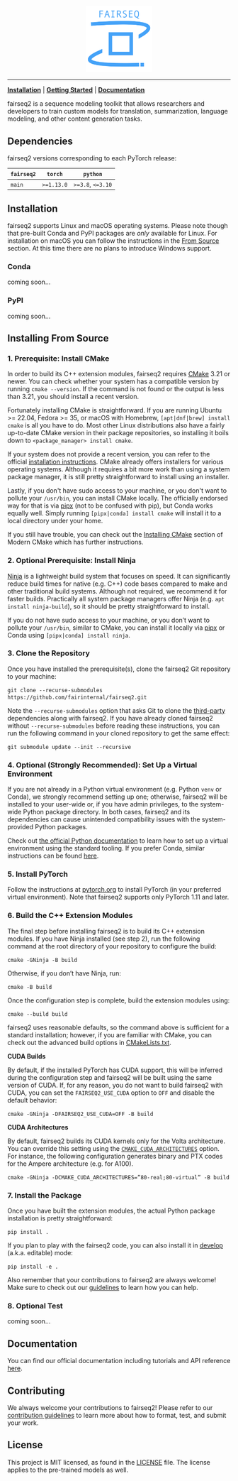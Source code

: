 <p align="center">
  <img src="doc/static/img/fairseq2_logo.png" width="150">
</p>

--------------------------------------------------------------------------------

[**Installation**](#installation) | [**Getting Started**](#getting-started) | [**Documentation**](#documentation)

fairseq2 is a sequence modeling toolkit that allows researchers and developers
to train custom models for translation, summarization, language modeling, and
other content generation tasks.

## Dependencies
fairseq2 versions corresponding to each PyTorch release:

| `fairseq2`   | `torch`     | `python`          |
| ------------ | ----------- | ----------------- |
| `main`       | `>=1.13.0`  | `>=3.8`, `<=3.10` |

## Installation
fairseq2 supports Linux and macOS operating systems. Please note though that
pre-built Conda and PyPI packages are *only* available for Linux. For
installation on macOS you can follow the instructions in the
[From Source](#from-source) section. At this time there are no plans to
introduce Windows support.

### Conda
coming soon...

### PyPI
coming soon...

## Installing From Source

### 1. Prerequisite: Install CMake
In order to build its C++ extension modules, fairseq2 requires
[CMake](https://cmake.org) 3.21 or newer. You can check whether your system has
a compatible version by running `cmake --version`. If the command is not found
or the output is less than 3.21, you should install a recent version.

Fortunately installing CMake is straightforward. If you are running Ubuntu >=
22.04, Fedora >= 35, or macOS with Homebrew, `[apt|dnf|brew] install cmake` is
all you have to do. Most other Linux distributions also have a fairly up-to-date
CMake version in their package repositories, so installing it boils down to
`<package_manager> install cmake`.

If your system does not provide a recent version, you can refer to the official
[installation instructions](https://cmake.org/download/). CMake already offers
installers for various operating systems. Although it requires a bit more work
than using a system package manager, it is still pretty straightforward to
install using an installer.

Lastly, if you don't have sudo access to your machine, or you don't want to
pollute your `/usr/bin`, you can install CMake locally. The officially endorsed
way for that is via [pipx](https://pypa.github.io/pipx/) (not to be confused
with pip), but Conda works equally well. Simply running
`[pipx|conda] install cmake` will install it to a local directory under your
home.

If you still have trouble, you can check out the
[Installing CMake](https://cliutils.gitlab.io/modern-cmake/chapters/intro/installing.html)
section of Modern CMake which has further instructions.

### 2. Optional Prerequisite: Install Ninja
[Ninja](https://ninja-build.org/) is a lightweight build system that focuses on
speed. It can significantly reduce build times for native (e.g. C++) code bases
compared to make and other traditional build systems. Although not required, we
recommend it for faster builds. Practically all system package managers offer
Ninja (e.g. `apt install ninja-build`), so it should be pretty straightforward
to install.

If you do not have sudo access to your machine, or you don’t want to pollute
your `/usr/bin`, similar to CMake, you can install it locally via
[pipx](https://pypa.github.io/pipx/) or Conda using
`[pipx|conda] install ninja`.

### 3. Clone the Repository
Once you have installed the prerequisite(s), clone the fairseq2 Git repository
to your machine:

```
git clone --recurse-submodules https://github.com/fairinternal/fairseq2.git
```

Note the `--recurse-submodules` option that asks Git to clone the
[third-party](third-party) dependencies along with fairseq2. If you have already
cloned fairseq2 without `--recurse-submodules` before reading these
instructions, you can run the following command in your cloned repository to get
the same effect:

```
git submodule update --init --recursive
```

### 4. Optional (Strongly Recommended): Set Up a Virtual Environment
If you are not already in a Python virtual environment (e.g. Python `venv` or
Conda), we strongly recommend setting up one; otherwise, fairseq2 will be
installed to your user-wide or, if you have admin privileges, to the system-wide
Python package directory. In both cases, fairseq2 and its dependencies can cause
unintended compatibility issues with the system-provided Python packages.

Check out
[the official Python documentation](https://docs.python.org/3/library/venv.html#creating-virtual-environments)
to learn how to set up a virtual environment using the standard tooling. If you
prefer Conda, similar instructions can be found
[here](https://conda.io/projects/conda/en/latest/user-guide/tasks/manage-environments.html#creating-an-environment-with-commands).

### 5. Install PyTorch
Follow the instructions at [pytorch.org](https://pytorch.org/get-started) to
install PyTorch (in your preferred virtual environment). Note that fairseq2
supports only PyTorch 1.11 and later.

### 6. Build the C++ Extension Modules
The final step before installing fairseq2 is to build its C++ extension modules.
If you have Ninja installed (see step 2), run the following command at the root
directory of your repository to configure the build:

```
cmake -GNinja -B build
```

Otherwise, if you don’t have Ninja, run:

```
cmake -B build
```

Once the configuration step is complete, build the extension modules using:

```
cmake --build build
```

fairseq2 uses reasonable defaults, so the command above is sufficient for a
standard installation; however, if you are familiar with CMake, you can check
out the advanced build options in [CMakeLists.txt](CMakeLists.txt).

**CUDA Builds**

By default, if the installed PyTorch has CUDA support, this will be inferred
during the configuration step and fairseq2 will be built using the same version
of CUDA. If, for any reason, you do not want to build fairseq2 with CUDA, you
can set the `FAIRSEQ2_USE_CUDA` option to `OFF` and disable the default
behavior:

```
cmake -GNinja -DFAIRSEQ2_USE_CUDA=OFF -B build
```

**CUDA Architectures**

By default, fairseq2 builds its CUDA kernels only for the Volta architecture.
You can override this setting using the
[`CMAKE_CUDA_ARCHITECTURES`](https://cmake.org/cmake/help/latest/variable/CMAKE_CUDA_ARCHITECTURES.html)
option. For instance, the following configuration generates binary and PTX codes
for the Ampere architecture (e.g. for A100).

```
cmake -GNinja -DCMAKE_CUDA_ARCHITECTURES=”80-real;80-virtual” -B build
```

### 7. Install the Package
Once you have built the extension modules, the actual Python package
installation is pretty straightforward:

```
pip install .
```

If you plan to play with the fairseq2 code, you can also install it in
[develop](https://pip.pypa.io/en/stable/cli/pip_install/#cmdoption-e) (a.k.a.
editable) mode:

```
pip install -e .
```

Also remember that your contributions to fairseq2 are always welcome! Make sure
to check out our [guidelines](./CONTRIBUTING.md) to learn how you can help.

### 8. Optional Test
coming soon...

## Documentation
You can find our official documentation including tutorials and API reference
[here](https://fairinternal.github.io/fairseq2/nightly).

## Contributing
We always welcome your contributions to fairseq2! Please refer to our
[contribution guidelines](./CONTRIBUTING.md) to learn more about how to format,
test, and submit your work.

## License
This project is MIT licensed, as found in the [LICENSE](LICENSE) file. The
license applies to the pre-trained models as well.
